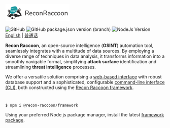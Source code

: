 <img src="/assets/logo-text-wide.svg" width="40%">

![GitHub](https://img.shields.io/github/license/recon-raccoon/framework?style=flat-square&color=%2317999f)
![GitHub package.json version (branch)](https://img.shields.io/github/package-json/v/recon-raccoon/framework/main?style=flat-square&color=%2317999f)
![NodeJs Version](https://img.shields.io/badge/nodejs-v19.0.0+-%2361b04a?style=flat-square)
&nbsp; 
[English](/README.md) | [普通话](/README.cn.md)

**Recon Raccoon**, an open-source intelligence (**OSINT**) automation tool, seamlessly integrates with a multitude of data sources. By employing a diverse range of techniques in data analysis, it transforms information into a smoothly navigable format, simplifying **attack surface** identification and streamlining **threat intelligence** processes.

We offer a versatile solution comprising a [web-based interface](https://github.com/recon-raccoon/web) with robust database support and a sophisticated, configurable [command-line interface (CLI)](https://github.com/recon-raccoon/cli), both constructed using the [Recon Raccoon framework](https://github.com/recon-raccoon/framework). 

#

```
$ npm i @recon-raccoon/framework
```
Using your preferred Node.js package manager, install the latest [framework package](https://www.npmjs.com/package/@recon-raccoon/framework).
